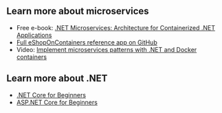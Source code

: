 ## Learn more about microservices

* Free e-book: [.NET Microservices: Architecture for Containerized .NET Applications](/dotnet/architecture/microservices/?azure-portal=true)
* [Full eShopOnContainers reference app on GitHub](https://github.com/dotnet-architecture/eShopOnContainers?azure-portal=true)
* Video: [Implement microservices patterns with .NET and Docker containers](https://aka.ms/microservices-video?azure-portal=true)

## Learn more about .NET

* [.NET Core for Beginners](/shows/NET-Core-101/?WT.mc_id=dotnet-35129-website)
* [ASP.NET Core for Beginners](/shows/ASPNET-Core-101/?WT.mc_id=dotnet-35129-website)
